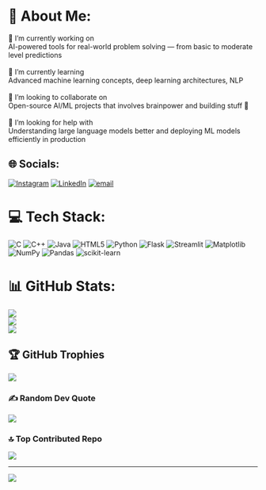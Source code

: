 # 💫 About Me:
🔭 I’m currently working on  <br>AI-powered tools for real-world problem solving — from basic to moderate level predictions<br><br>🌱 I’m currently learning  <br>Advanced machine learning concepts, deep learning architectures, NLP<br><br>👯 I’m looking to collaborate on  <br>Open-source AI/ML projects that involves brainpower and building stuff 🚀<br><br>🤝 I’m looking for help with  <br>Understanding large language models better and deploying ML models efficiently in production<br>


## 🌐 Socials:
[![Instagram](https://img.shields.io/badge/Instagram-%23E4405F.svg?logo=Instagram&logoColor=white)](https://instagram.com/bhavya_mistry)
[![LinkedIn](https://img.shields.io/badge/LinkedIn-%230077B5.svg?logo=linkedin&logoColor=white)](https://linkedin.com/in/bhavya-mistry-5b5a57293) [![email](https://img.shields.io/badge/Email-D14836?logo=gmail&logoColor=white)](mailto:mistrybhavya9@gmail.com) 

# 💻 Tech Stack:
![C](https://img.shields.io/badge/c-%2300599C.svg?style=for-the-badge&logo=c&logoColor=white) ![C++](https://img.shields.io/badge/c++-%2300599C.svg?style=for-the-badge&logo=c%2B%2B&logoColor=white) ![Java](https://img.shields.io/badge/java-%23ED8B00.svg?style=for-the-badge&logo=openjdk&logoColor=white) ![HTML5](https://img.shields.io/badge/html5-%23E34F26.svg?style=for-the-badge&logo=html5&logoColor=white) ![Python](https://img.shields.io/badge/python-3670A0?style=for-the-badge&logo=python&logoColor=ffdd54) ![Flask](https://img.shields.io/badge/flask-%23000.svg?style=for-the-badge&logo=flask&logoColor=white) ![Streamlit](https://img.shields.io/badge/Streamlit-%23FE4B4B.svg?style=for-the-badge&logo=streamlit&logoColor=white) ![Matplotlib](https://img.shields.io/badge/Matplotlib-%23ffffff.svg?style=for-the-badge&logo=Matplotlib&logoColor=black) ![NumPy](https://img.shields.io/badge/numpy-%23013243.svg?style=for-the-badge&logo=numpy&logoColor=white) ![Pandas](https://img.shields.io/badge/pandas-%23150458.svg?style=for-the-badge&logo=pandas&logoColor=white) ![scikit-learn](https://img.shields.io/badge/scikit--learn-%23F7931E.svg?style=for-the-badge&logo=scikit-learn&logoColor=white)
# 📊 GitHub Stats:
![](https://github-readme-stats.vercel.app/api?username=Bhavya-Mistry&theme=transparent&hide_border=true&include_all_commits=false&count_private=false)<br/>
![](https://nirzak-streak-stats.vercel.app/?user=Bhavya-Mistry&theme=transparent&hide_border=true)<br/>
![](https://github-readme-stats.vercel.app/api/top-langs/?username=Bhavya-Mistry&theme=transparent&hide_border=true&include_all_commits=false&count_private=false&layout=compact)

## 🏆 GitHub Trophies
![](https://github-profile-trophy.vercel.app/?username=Bhavya-Mistry&theme=transparent&no-frame=true&no-bg=true&margin-w=4)

### ✍️ Random Dev Quote
![](https://quotes-github-readme.vercel.app/api?type=horizontal&theme=merko)

### 🔝 Top Contributed Repo
![](https://github-contributor-stats.vercel.app/api?username=Bhavya-Mistry&limit=5&theme=transparent&combine_all_yearly_contributions=true)

---
[![](https://visitcount.itsvg.in/api?id=Bhavya-Mistry&icon=0&color=3)](https://visitcount.itsvg.in)

<!-- Proudly created with GPRM ( https://gprm.itsvg.in ) -->
